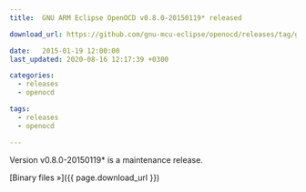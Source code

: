 ```yaml
---
title:  GNU ARM Eclipse OpenOCD v0.8.0-20150119* released

download_url: https://github.com/gnu-mcu-eclipse/openocd/releases/tag/gae-0.8.0-20150119

date:   2015-01-19 12:00:00
last_updated: 2020-08-16 12:17:39 +0300

categories:
  - releases
  - openocd

tags:
  - releases
  - openocd

---
```


Version v0.8.0-20150119* is a maintenance release.

[Binary files »]({{ page.download_url }})
